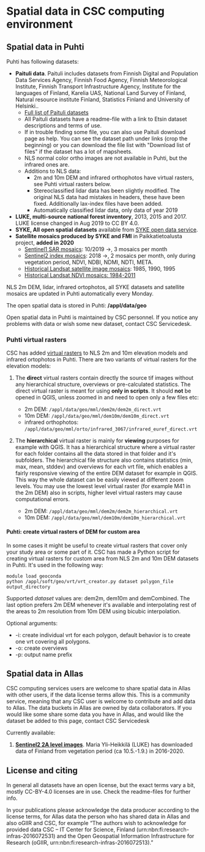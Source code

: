 # Spatial data in CSC computing environment
## Spatial data in Puhti

Puhti has following datasets:

*   **Paituli data**. Paituli includes datasets from Finnish Digital and Population Data Services Agency, Finnish Food Agency, Finnish Meteorological Institute, Finnish Transport Infrastructure Agency, Institute for the languages of Finland, Karelia UAS, National Land Survey of Finland, Natural resource institute Finland, Statistics Finland and University of Helsinki..
    -   [Full list of Paituli datasets](https://paituli.csc.fi/metadata.html)
    -   All Paituli datasets have a readme-file with a link to Etsin dataset descriptions and terms of use.
    -   If in trouble finding some file, you can also use Paituli download page as help. You can see the dataset path under links (crop the beginning) or you can download the file list with "Download list of files" if the dataset has a lot of mapsheets.
    -   NLS normal color ortho images are not available in Puhti, but the infrared ones are.
    - Additions to NLS data:
        +   2m and 10m DEM and infrared orthophotos have virtual rasters, see Puhti virtual rasters below.
        +   Stereoclassified lidar data has been slightly modified. The original NLS data had mistakes in headers, these have been fixed. Additionally lax-index files have been added.
        + Automatically classified lidar data, only data of year 2019
*   **LUKE, multi-source national forest inventory**, 2013, 2015 and 2017. LUKE license changed in Aug 2019 to CC BY 4.0.
*   **SYKE, All open spatial datasets** available from [SYKE open data service](https://www.syke.fi/fi-FI/Avoin_tieto/Paikkatietoaineistot/Ladattavat_paikkatietoaineistot).
*   **Satellite mosaics produced by SYKE and FMI** in Paikkatietoalusta project, **added in 2020**
    -   [Sentinel1 SAR mosaics](https://ckan.ymparisto.fi/dataset/sentinel-1-sar-image-mosaic-s1sar-sentinel-1-sar-kuvamosaiikki-s1sar): 10/2019 ->, 3 mosaics per month
    -   [Sentinel2 index mosaics](https://ckan.ymparisto.fi/dataset/sentinel-2-image-index-mosaics-s2ind-sentinel-2-kuvamosaiikit-s2ind): 2018 ->, 2 mosaics per month, only during vegetation period, NDVI, NDBI, NDMI, NDTI, META.
    -   [Historical Landsat satellite image mosaics](https://ckan.ymparisto.fi/dataset/historical-landsat-satellite-image-mosaics-href-historialliset-landsat-kuvamosaiikit-href): 1985, 1990, 1995
    -   [Historical Landsat NDVI mosaics: 1984-2011](https://ckan.ymparisto.fi/dataset/historical-landsat-image-index-mosaics-hind-historialliset-landsat-kuvaindeksimosaiikit-hind)

NLS 2m DEM, lidar, infrared ortophotos, all SYKE datasets and satellite mosaics are updated in Puhti automatically every Monday.

The open spatial data is stored in Puhti: **/appl/data/geo**

Open spatial data in Puhti is maintained by CSC personnel. If you notice any problems with data or wish some new dataset, contact CSC Servicedesk.

### Puhti virtual rasters

CSC has added [virtual rasters](../../support/tutorials/gis/virtual-rasters.md) to NLS 2m and 10m elevation models and infrared ortophotos in Puhti. There are two variants of virtual rasters for the elevation models: 

1.  The **direct** virtual rasters contain directly the source tif images without any hierarchical structure, overviews or pre-calculated statistics. The direct virtual raster is meant for using **only in scripts**. It should **not** be opened in QGIS, unless zoomed in and need to open only a few files etc:
    *   2m DEM: `/appl/data/geo/mml/dem2m/dem2m_direct.vrt`
    *   10m DEM: `/appl/data/geo/mml/dem10m/dem10m_direct.vrt`
    *   infrared orthophotos: `/appl/data/geo/mml/orto/infrared_3067/infrared_euref_direct.vrt`

2.  The **hierarchical** virtual raster is mainly for **viewing** purposes for example with QGIS. It has a hierarchical structure where a virtual raster for each folder contains all the data stored in that folder and it's subfolders. The hierarchical file structure also contains statistics (min, max, mean, stddev) and overviews for each vrt file, which enables a fairly responsive viewing of the entire DEM dataset for example in QGIS. This way the whole dataset can be easily viewed at different zoom levels. You may use the lowest level virtual raster (for example M41 in the 2m DEM) also in scripts, higher level virtual rasters may cause computational errors.

    *   2m DEM: `/appl/data/geo/mml/dem2m/dem2m_hierarchical.vrt`
    *   10m DEM: `/appl/data/geo/mml/dem10m/dem10m_hierarchical.vrt`

#### Puhti: create virtual rasters of DEM for custom area

In some cases it might be useful to create virtual rasters that cover only your study area or some part of it. CSC has made a Python script for creating virtual rasters for custom area from NLS 2m and 10m DEM datasets in Puhti. It's used in the following way:

```
module load geoconda
python /appl/soft/geo/vrt/vrt_creator.py dataset polygon_file output_directory
```

Supported _dataset_ values are: dem2m, dem10m and demCombined. The last option prefers 2m DEM whenever it's available and interpolating rest of the areas to 2m resolution from 10m DEM using bicubic interpolation.

Optional arguments:

*   -i: create individual vrt for each polygon, default behavior is to create one vrt covering all polygons.
*   -o: create overviews
*   -p: output name prefix

## Spatial data in Allas

CSC computing services users are welcome to share spatial data in Allas with other users, if the data license terms allow this. This is a community service, meaning that any CSC user is welcome to contribute and add data to Allas. The data buckets in Allas are owned by data collaborators. If you would like some share some data you have in Allas, and would like the dataset be added to this page, contact CSC Servicedesk

Currently available:

1.  **[Sentinel2 2A level images](https://a3s.fi/sentinel-readme/README.txt)**. Maria Yli-Heikkilä (LUKE) has downloaded data of Finland from vegetation period (ca 10.5.-1.9.) in 2016-2020. 



## License and citing

In general all datasets have an open license, but the exact terms vary a bit, mostly CC-BY-4.0 licenses are in use. Check the readme-files for further info.

In your publications please acknowledge the data producer according to the license terms, for Allas data the person who has shared data in Allas and also oGIIR and CSC, for example “The authors wish to acknowledge for provided data CSC – IT Center for Science, Finland (urn:nbn:fi:research-infras-2016072531) and the Open Geospatial Information Infrastructure for Research (oGIIR, urn:nbn:fi:research-infras-2016072513).”
